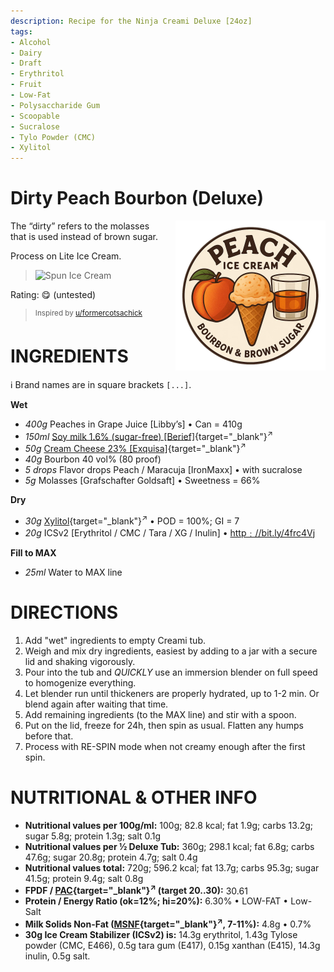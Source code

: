 ```yaml
---
description: Recipe for the Ninja Creami Deluxe [24oz]
tags:
- Alcohol
- Dairy
- Draft
- Erythritol
- Fruit
- Low-Fat
- Polysaccharide Gum
- Scoopable
- Sucralose
- Tylo Powder (CMC)
- Xylitol
---
```

# Dirty Peach Bourbon (Deluxe)
<img style="float: right; margin-left: 1.5em;" width=240 alt="Logo" src="logo-peach-bourbon.png" />

The “dirty” refers to the molasses that is used instead of brown sugar.

Process on Lite Ice Cream.

> <img width=360 alt="Spun Ice Cream" src="" class="zoomable" />

Rating: 😋 (untested)

> <sup>Inspired by [u/formercotsachick](https://www.reddit.com/user/formercotsachick/)</sup>

# INGREDIENTS

ℹ️ Brand names are in square brackets `[...]`.

**Wet**

  - _400g_ Peaches in Grape Juice [Libby’s] • Can = 410g
  - _150ml_ [Soy milk 1.6% (sugar-free) \[Berief\]](/ice-creamery/info/ingredients/#soy-milk){target="_blank"}<sup>↗</sup>
  - _50g_ [Cream Cheese 23% \[Exquisa\]](/ice-creamery/info/ingredients/#cream-cheese){target="_blank"}<sup>↗</sup>
  - _40g_ Bourbon 40 vol% (80 proof)
  - _5 drops_ Flavor drops Peach / Maracuja [IronMaxx] • with sucralose
  - _5g_ Molasses [Grafschafter Goldsaft] • Sweetness = 66%

**Dry**

  - _30g_ [Xylitol](/ice-creamery/info/ingredients/#xylitol-e967){target="_blank"}<sup>↗</sup> • POD = 100%; GI = 7
  - _20g_ ICSv2 [Erythritol / CMC / Tara / XG / Inulin] • [http﹕//bit.ly/4frc4Vj](https://jhermann.github.io/ice-creamery/I/Ice%20Cream%20Stabilizer%20(ICS)/)

**Fill to MAX**

  - _25ml_ Water to MAX line

# DIRECTIONS

 1. Add "wet" ingredients to empty Creami tub.
 1. Weigh and mix dry ingredients, easiest by adding to a jar with a secure lid and shaking vigorously.
 1. Pour into the tub and *QUICKLY* use an immersion blender on full speed to homogenize everything.
 1. Let blender run until thickeners are properly hydrated, up to 1-2 min. Or blend again after waiting that time.
 1. Add remaining ingredients (to the MAX line) and stir with a spoon.
 1. Put on the lid, freeze for 24h, then spin as usual. Flatten any humps before that.
 1. Process with RE-SPIN mode when not creamy enough after the first spin.

# NUTRITIONAL & OTHER INFO
- **Nutritional values per 100g/ml:** 100g; 82.8 kcal; fat 1.9g; carbs 13.2g; sugar 5.8g; protein 1.3g; salt 0.1g
- **Nutritional values per ½ Deluxe Tub:** 360g; 298.1 kcal; fat 6.8g; carbs 47.6g; sugar 20.8g; protein 4.7g; salt 0.4g
- **Nutritional values total:** 720g; 596.2 kcal; fat 13.7g; carbs 95.3g; sugar 41.5g; protein 9.4g; salt 0.8g
- **FPDF / [PAC](/ice-creamery/info/glossary/#potere-anti-congelante-pac){target="_blank"}<sup>↗</sup> (target 20..30):** 30.61
- **Protein / Energy Ratio (ok=12%; hi=20%):** 6.30% • LOW-FAT • Low-Salt
- **Milk Solids Non-Fat ([MSNF](/ice-creamery/info/glossary/#milk-solids-not-fat-msnf){target="_blank"}<sup>↗</sup>, 7-11%):** 4.8g • 0.7%
- **30g Ice Cream Stabilizer (ICSv2) is:** 14.3g erythritol, 1.43g Tylose powder (CMC, E466), 
0.5g tara gum (E417), 0.15g xanthan (E415),
14.3g inulin, 0.5g salt.
